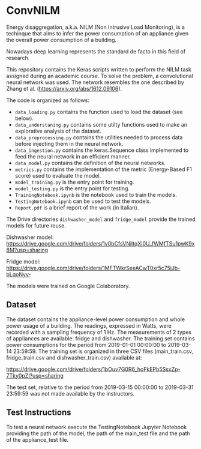 # ConvNILM

Energy disaggregation, a.k.a. NILM (Non Intrusive Load Monitoring), is a techinque that aims
to infer the power consumption of an appliance given the overall power consumption of a
building.

Nowadays deep learning represents the standard de facto in this field of research.

This repository contains the Keras scripts written to perform the NILM task assigned
during an academic course. 
To solve the problem, a convolutional neural network was used. The network resembles
the one described by Zhang et al. (https://arxiv.org/abs/1612.09106).

The code is organized as follows:
* ```data_loading.py``` contains the function used to load the dataset (see below).
* ```data_understaning.py``` contains some utilty functions used to make an explorative analysis
   of the dataset.
* ```data_preprocessing.py``` contains the utilities needed to process data before
  injecting them in the neural network.
* ```data_ingestion.py``` contains the keras.Sequence class implemented to feed the neural
  network in an efficient manner.
* ```data_model.py``` contains the definition of the neural networks.
* ```metrics.py``` contains the implementation of the metric (Energy-Based F1 score) used to
  evaluate the model.
* ```model_training.py``` is the entry point for training.
* ```model_testing.py``` is the entry point for testing.
* ```TrainingNotebook.ipynb``` is the notebook used to train the models.
* ```TestingNotebook.ipynb``` can be used to test the models.
* ```Report.pdf``` is a brief report of the work (in Italian). 

The Drive directories ```dishwasher_model``` and ```fridge_model``` provide the trained models for future reuse.

Dishwasher model: https://drive.google.com/drive/folders/1v0bCfsVNiltqXi0U_fWMfTSu1pwK9x8M?usp=sharing

Fridge model: https://drive.google.com/drive/folders/1MFTWkrSeeACwT0xr5c75iJb-bLqoNyy-

The models were trained on Google Colaboratory.

## Dataset

The dataset contains the appliance-level power consumption and whole power usage of a
building. The readings, expressed in Watts, were recorded with a sampling frequency of 1 Hz. The measurements
of 2 types of appliances are available: fridge and dishwasher. The training set contains
power consumptions for the period from 2019-01-01 00:00:00 to 2019-03-14 23:59:59.
The training set is organized in three CSV files (main_train.csv, fridge_train.csv and
dishwasher_train.csv) available at:

https://drive.google.com/drive/folders/1bOuv7G0R6_hoFkEPb5SsxZp-7Tky0pZI?usp=sharing 

The test set, relative to the period
from 2019-03-15 00:00:00 to 2019-03-31 23:59:59 was not made available by the instructors.

## Test Instructions

To test a neural network execute the TestingNotebook Jupyter Notebook providing the path
of the model, the path of the main_test file and the path of the appliance_test file.
